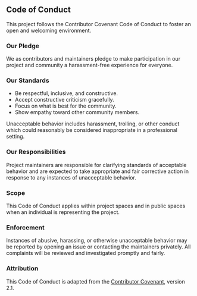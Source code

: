 ## Code of Conduct

This project follows the Contributor Covenant Code of Conduct to foster an open and welcoming environment.

### Our Pledge
We as contributors and maintainers pledge to make participation in our project and community a harassment-free experience for everyone.

### Our Standards
- Be respectful, inclusive, and constructive.
- Accept constructive criticism gracefully.
- Focus on what is best for the community.
- Show empathy toward other community members.

Unacceptable behavior includes harassment, trolling, or other conduct which could reasonably be considered inappropriate in a professional setting.

### Our Responsibilities
Project maintainers are responsible for clarifying standards of acceptable behavior and are expected to take appropriate and fair corrective action in response to any instances of unacceptable behavior.

### Scope
This Code of Conduct applies within project spaces and in public spaces when an individual is representing the project.

### Enforcement
Instances of abusive, harassing, or otherwise unacceptable behavior may be reported by opening an issue or contacting the maintainers privately. All complaints will be reviewed and investigated promptly and fairly.

### Attribution
This Code of Conduct is adapted from the [Contributor Covenant](https://www.contributor-covenant.org), version 2.1.

